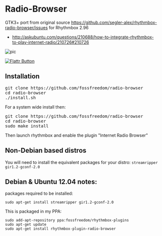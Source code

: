 Radio-Browser
=============

GTK3+ port from original source https://github.com/segler-alex/rhythmbox-radio-browser/issues
for Rhythmbox 2.96


 - http://askubuntu.com/questions/210688/how-to-integrate-rhythmbox-to-play-internet-radio/210726#210726

![pic](http://i.stack.imgur.com/txTPz.png)

[![Flattr Button](http://api.flattr.com/button/button-static-50x60.png "Flattr This!")](https://flattr.com/thing/1237090/fossfreedomradio-browser-on-GitHub "Rhythmbox Radio Browser")


Installation
------------

<pre>
git clone https://github.com/fossfreedom/radio-browser
cd radio-browser
./install.sh
</pre>

For a system wide install then:

<pre>
git clone https://github.com/fossfreedom/radio-browser
cd radio-browser
sudo make install
</pre>

Then launch rhythmbox and enable the plugin "Internet Radio Browser"

Non-Debian based distros
------------------------

You will need to install the equivalent packages for your distro: `streamripper gir1.2-gconf-2.0`

Debian & Ubuntu 12.04 notes:
-------------------

packages required to be installed:

    sudo apt-get install streamripper gir1.2-gconf-2.0

This is packaged in my PPA:

    sudo add-apt-repository ppa:fossfreedom/rhythmbox-plugins
    sudo apt-get update
    sudo apt-get install rhythmbox-plugin-radio-browser
